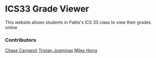 # ICS33 Grade Viewer
This website allows students in Pattis's ICS 33 class to view their grades online

### Contributors
[Chase Carnaroli](https://www.linkedin.com/in/chase-carnaroli-5ba365141/)
[Tristan Jogminas](https://www.linkedin.com/in/tristan-jogminas/)
[Miles Hong](https://github.com/wontonlegend)
